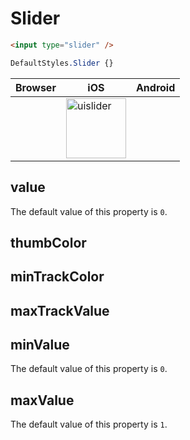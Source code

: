 # Slider

```html
<input type="slider" />
```

```css
DefaultStyles.Slider {}
```

|Browser|iOS|Android|
|---|---|---|
||<img width="96" alt="uislider" src="https://cloud.githubusercontent.com/assets/1618590/20033220/55bbaf3a-a39c-11e6-8c7f-50d51c62de51.png">|

## value

The default value of this property is `0`.

## thumbColor

## minTrackColor

## maxTrackValue

## minValue

The default value of this property is `0`.

## maxValue

The default value of this property is `1`.